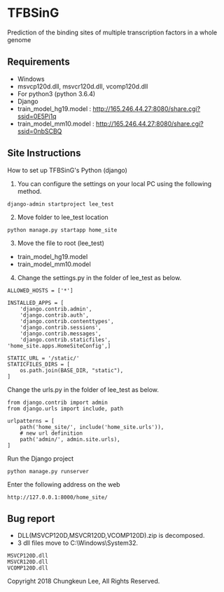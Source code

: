 # TFBSinG
Prediction of the binding sites of multiple transcription factors in a whole genome


## Requirements
* Windows
* msvcp120d.dll, msvcr120d.dll, vcomp120d.dll
* For python3 (python 3.6.4)
* Django
* train_model_hg19.model : http://165.246.44.27:8080/share.cgi?ssid=0E5Pj1q
* train_model_mm10.model : http://165.246.44.27:8080/share.cgi?ssid=0nbSCBQ

## Site Instructions
How to set up TFBSinG's Python (django)

1. You can configure the settings on your local PC using the following method.
 
```django-admin startproject lee_test```

2. Move folder to lee_test location

```python manage.py startapp home_site```

3. Move the file to root (lee_test)
* train_model_hg19.model
* train_model_mm10.model

4. Change the settings.py in the folder of lee_test as below.

```ALLOWED_HOSTS = ['*']```
```
INSTALLED_APPS = [
    'django.contrib.admin',
    'django.contrib.auth',
    'django.contrib.contenttypes',
    'django.contrib.sessions',
    'django.contrib.messages',
    'django.contrib.staticfiles',
'home_site.apps.HomeSiteConfig',]

STATIC_URL = '/static/'
STATICFILES_DIRS = [
	os.path.join(BASE_DIR, "static"),
]
```
Change the urls.py in the folder of lee_test as below.
```
from django.contrib import admin
from django.urls import include, path

urlpatterns = [
    path('home_site/', include('home_site.urls')),
    # new url definition
    path('admin/', admin.site.urls),
]
```

Run the Django project
```
python manage.py runserver
```

Enter the following address on the web
```
http://127.0.0.1:8000/home_site/
```

## Bug report
- DLL(MSVCP120D,MSVCR120D,VCOMP120D).zip is decomposed.
- 3 dll files move to C:\Windows\System32.
```
MSVCP120D.dll
MSVCR120D.dll
VCOMP120D.dll
```


Copyright 2018 Chungkeun Lee, All Rights Reserved.
